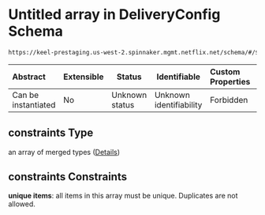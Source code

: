 # Untitled array in DeliveryConfig Schema

```txt
https://keel-prestaging.us-west-2.spinnaker.mgmt.netflix.net/schema/#/$defs/Environment/properties/constraints
```




| Abstract            | Extensible | Status         | Identifiable            | Custom Properties | Additional Properties | Access Restrictions | Defined In                                                    |
| :------------------ | ---------- | -------------- | ----------------------- | :---------------- | --------------------- | ------------------- | ------------------------------------------------------------- |
| Can be instantiated | No         | Unknown status | Unknown identifiability | Forbidden         | Allowed               | none                | [keel.schema.json\*](keel.schema.json "open original schema") |

## constraints Type

an array of merged types ([Details](keel-defs-constraint.md))

## constraints Constraints

**unique items**: all items in this array must be unique. Duplicates are not allowed.
